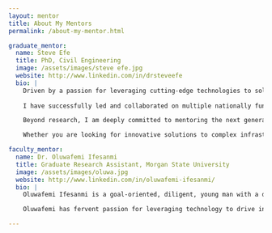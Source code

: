 ```yaml
---
layout: mentor
title: About My Mentors
permalink: /about-my-mentor.html

graduate_mentor:
  name: Steve Efe
  title: PhD, Civil Engineering
  image: /assets/images/steve efe.jpg
  website: http://www.linkedin.com/in/drsteveefe
  bio: |
    Driven by a passion for leveraging cutting-edge technologies to solve real-world engineering challenges, I am a civil engineering        professor and AI-certified scientist with over 15 years of experience in research, teaching, and infrastructure innovation. My expertise   spans smart infrastructure design, transportation systems, and sustainable urban development, with a focus on applying AI, machine         learning, and advanced materials to enhance the resilience and longevity of infrastructure systems.
    
    I have successfully led and collaborated on multiple nationally funded research projects, securing over $2 million in grants from       prestigious organizations like the National Science Foundation (NSF), the Department of Energy (DOE), and the Department of                Transportation (DOT). My current work includes pioneering efforts to develop hybrid biomimetic adhesives for aging infrastructures and     implementing AI-driven strategies to optimize infrastructure sustainability.

    Beyond research, I am deeply committed to mentoring the next generation of engineers. I have created inclusive mentoring programs for   underrepresented students, guiding them to excel in STEM disciplines and pursue leadership roles in engineering and technology. I also     collaborate with industry leaders and academic institutions to design forward-thinking engineering curricula that integrate emerging       technologies and real-world problem-solving.

    Whether you are looking for innovative solutions to complex infrastructure challenges, seeking to partner on groundbreaking research,   or interested in mentorship programs that promote diversity in STEM, I’m always open to connecting and exploring synergies.

faculty_mentor:
  name: Dr. Oluwafemi Ifesanmi
  title: Graduate Research Assistant, Morgan State University
  image: /assets/images/oluwa.jpg
  website: http://www.linkedin.com/in/oluwafemi-ifesanmi/
  bio: |
    Oluwafemi Ifesanmi is a goal-oriented, diligent, young man with a drive for excellence. He possesses excellent interpersonal skills,     pleasant personality, industrious ability and a sound analytical mindset. He is on a path to building a career which reflects his          passion while he makes contribution to the development of any organization he finds himself. 

    Oluwafemi has fervent passion for leveraging technology to drive innovation, where he brings unique blend of technical expertise and     strategic insight to every project. His experience in software development, project management, and IT controls has equipped him with      the skills to navigate complex challenges and deliver exceptional results.

---
```

